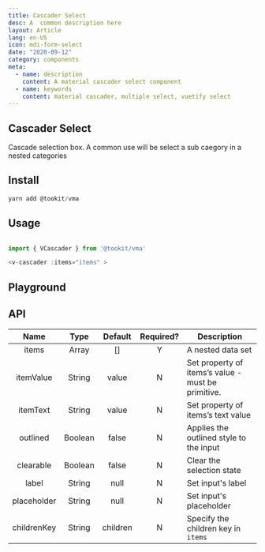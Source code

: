 ```yaml
---
title: Cascader Select
desc: A  common description here 
layout: Article
lang: en-US
icon: mdi-form-select
date: "2020-09-12"
category: components
meta:
  - name: description
    content: A material cascader select component
  - name: keywords
    content: material cascader, multiple select, vuetify select
---
```



## Cascader Select

Cascade selection box. 
A common use will be select a sub caegory in a nested categories



## Install

```js
yarn add @tookit/vma

```


## Usage

``` js

import { VCascader } from '@tookit/vma'

<v-cascader :items="items" >

```


## Playground

<v-example file="ex-cascader" lang="js"> </v-example>



## API

|    Name     |  Type   | Default  | Required? | Description                                        |
| :---------: | :-----: | :------: | :-------: | -------------------------------------------------- |
|    items    |  Array  |    []    |     Y     | A nested data set                                  |
|  itemValue  | String  |  value   |     N     | Set property of items’s value - must be primitive. |
|  itemText   | String  |  value   |     N     | Set property of items’s text value                 |
|  outlined   | Boolean |  false   |     N     | Applies the outlined style to the input            |
|  clearable  | Boolean |  false   |     N     | Clear the selection state                          |
|    label    | String  |   null   |     N     | Set input's label                                  |
| placeholder | String  |   null   |     N     | Set input's placeholder                            |
| childrenKey | String  | children |     N     | Specify the children key in `items`                |

